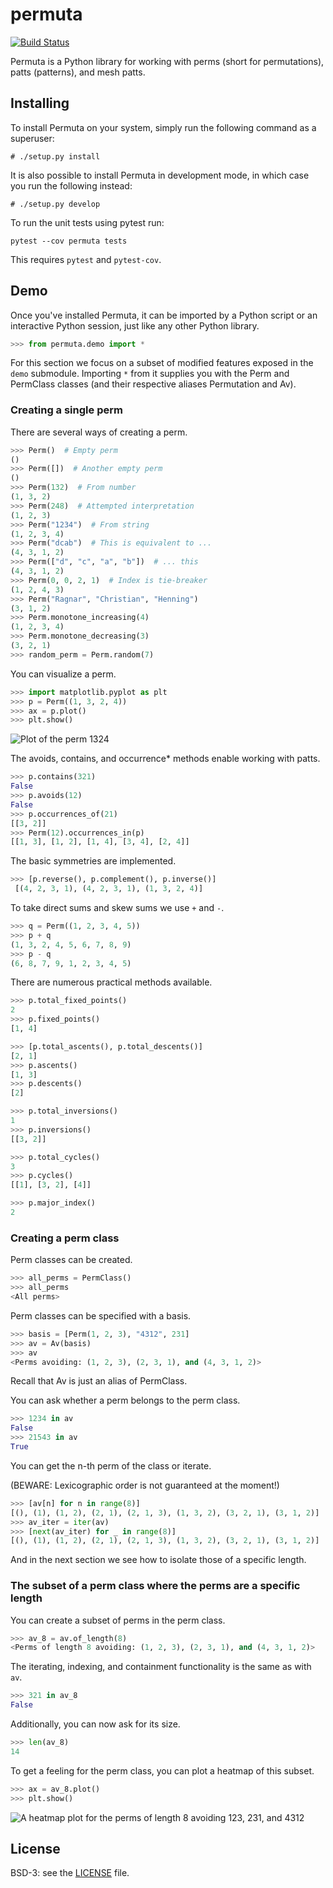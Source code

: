 # permuta

[![Build Status](https://travis-ci.org/PermutaTriangle/Permuta.svg?branch=master)](https://travis-ci.org/PermutaTriangle/Permuta)

Permuta is a Python library for working with perms (short for permutations),
patts (patterns), and mesh patts.

## Installing

To install Permuta on your system, simply run the following command as a superuser:

```
# ./setup.py install
```

It is also possible to install Permuta in development mode, in which case you
run the following instead:

```
# ./setup.py develop
```

To run the unit tests using pytest run:

```
pytest --cov permuta tests
```

This requires `pytest` and `pytest-cov`.

## Demo

Once you've installed Permuta, it can be imported by a Python script or an
interactive Python session, just like any other Python library.

```python
>>> from permuta.demo import *
```

For this section we focus on a subset of modified features exposed in the `demo`
submodule. Importing `*` from it supplies you with the Perm and PermClass
classes (and their respective aliases Permutation and Av).

### Creating a single perm

There are several ways of creating a perm.

```python
>>> Perm()  # Empty perm
()
>>> Perm([])  # Another empty perm
()
>>> Perm(132)  # From number
(1, 3, 2)
>>> Perm(248)  # Attempted interpretation
(1, 2, 3)
>>> Perm("1234")  # From string
(1, 2, 3, 4)
>>> Perm("dcab")  # This is equivalent to ...
(4, 3, 1, 2)
>>> Perm(["d", "c", "a", "b"])  # ... this
(4, 3, 1, 2)
>>> Perm(0, 0, 2, 1)  # Index is tie-breaker
(1, 2, 4, 3)
>>> Perm("Ragnar", "Christian", "Henning")
(3, 1, 2)
>>> Perm.monotone_increasing(4)
(1, 2, 3, 4)
>>> Perm.monotone_decreasing(3)
(3, 2, 1)
>>> random_perm = Perm.random(7)
```

You can visualize a perm.

```python
>>> import matplotlib.pyplot as plt
>>> p = Perm((1, 3, 2, 4))
>>> ax = p.plot()
>>> plt.show()
```

![Plot of the perm 1324](README.d/1324.png?raw=true "Plot of the perm 1324")

The avoids, contains, and occurrence\* methods enable working with patts.

```python
>>> p.contains(321)
False
>>> p.avoids(12)
False
>>> p.occurrences_of(21)
[[3, 2]]
>>> Perm(12).occurrences_in(p)
[[1, 3], [1, 2], [1, 4], [3, 4], [2, 4]]
```

The basic symmetries are implemented.

```python
>>> [p.reverse(), p.complement(), p.inverse()]
 [(4, 2, 3, 1), (4, 2, 3, 1), (1, 3, 2, 4)]
```

To take direct sums and skew sums we use `+` and `-`.

```python
>>> q = Perm((1, 2, 3, 4, 5))
>>> p + q
(1, 3, 2, 4, 5, 6, 7, 8, 9)
>>> p - q
(6, 8, 7, 9, 1, 2, 3, 4, 5)
```

There are numerous practical methods available.

```python
>>> p.total_fixed_points()
2
>>> p.fixed_points()
[1, 4]
```

```python
>>> [p.total_ascents(), p.total_descents()]
[2, 1]
>>> p.ascents()
[1, 3]
>>> p.descents()
[2]
```

```python
>>> p.total_inversions()
1
>>> p.inversions()
[[3, 2]]
```

```python
>>> p.total_cycles()
3
>>> p.cycles()
[[1], [3, 2], [4]]
```

```python
>>> p.major_index()
2
```

### Creating a perm class

Perm classes can be created.

```python
>>> all_perms = PermClass()
>>> all_perms
<All perms>
```

Perm classes can be specified with a basis.

```python
>>> basis = [Perm(1, 2, 3), "4312", 231]
>>> av = Av(basis)
>>> av
<Perms avoiding: (1, 2, 3), (2, 3, 1), and (4, 3, 1, 2)>
```

Recall that Av is just an alias of PermClass.

You can ask whether a perm belongs to the perm class.

```python
>>> 1234 in av
False
>>> 21543 in av
True
```

You can get the n-th perm of the class or iterate.

(BEWARE: Lexicographic order is not guaranteed at the moment!)

```python
>>> [av[n] for n in range(8)]
[(), (1), (1, 2), (2, 1), (2, 1, 3), (1, 3, 2), (3, 2, 1), (3, 1, 2)]
>>> av_iter = iter(av)
>>> [next(av_iter) for _ in range(8)]
[(), (1), (1, 2), (2, 1), (2, 1, 3), (1, 3, 2), (3, 2, 1), (3, 1, 2)]
```

And in the next section we see how to isolate those of a specific length.

### The subset of a perm class where the perms are a specific length

You can create a subset of perms in the perm class.

```python
>>> av_8 = av.of_length(8)
<Perms of length 8 avoiding: (1, 2, 3), (2, 3, 1), and (4, 3, 1, 2)>
```

The iterating, indexing, and containment functionality is the same as with `av`.

```python
>>> 321 in av_8
False
```

Additionally, you can now ask for its size.

```python
>>> len(av_8)
14
```

To get a feeling for the perm class, you can plot a heatmap of this subset.

```python
>>> ax = av_8.plot()
>>> plt.show()
```

![A heatmap plot for the perms of length 8 avoiding 123, 231, and 4312](README.d/av_123_231_4312_of_length_8_heatmap.png?raw=true "A heatmap plot for the perms of length 8 avoiding 123, 231, and 4312")

## License
BSD-3: see the [LICENSE](https://github.com/PermutaTriangle/Permuta/blob/master/LICENSE) file.
